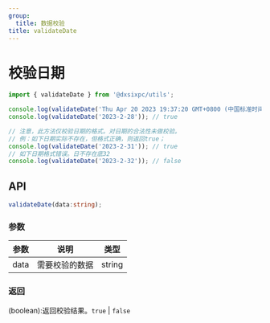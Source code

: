 ```yaml
---
group:
  title: 数据校验
title: validateDate
---
```


# 校验日期

```js
import { validateDate } from '@dxsixpc/utils';

console.log(validateDate('Thu Apr 20 2023 19:37:20 GMT+0800 (中国标准时间)')); // true
console.log(validateDate('2023-2-28')); // true

// 注意，此方法仅校验日期的格式。对日期的合法性未做校验。
// 例：如下日期实际不存在，但格式正确，则返回true；
console.log(validateDate('2023-2-31')); // true
// 如下日期格式错误。日不存在底32
console.log(validateDate('2023-2-32')); // false
```

## API

```typescript
validateDate(data:string);
```

### 参数

| 参数 | 说明           | 类型   |
| ---- | -------------- | ------ |
| data | 需要校验的数据 | string |

### 返回

(boolean):返回校验结果。`true` | `false`
